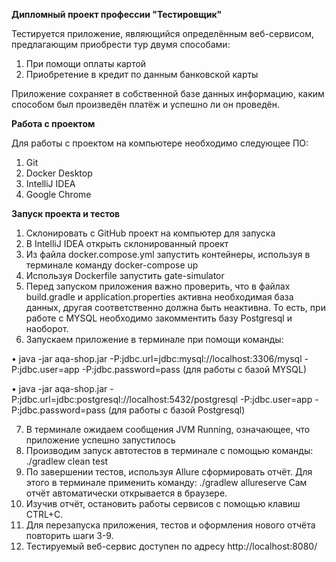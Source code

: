 **Дипломный проект профессии "Тестировщик"**

Тестируется приложение, являющийся определённым веб-сервисом, предлагающим приобрести тур двумя способами:

1) При помощи оплаты картой
2) Приобретение в кредит по данным банковской карты

Приложение сохраняет в собственной базе данных информацию, каким способом был произведён платёж и успешно ли он проведён.


**Работа с проектом**

Для работы с проектом на компьютере необходимо следующее ПО:

1) Git
2) Docker Desktop
3) IntelliJ IDEA
4) Google Chrome

**Запуск проекта и тестов**

1) Склонировать с GitHub проект на компьютер для запуска
2) В IntelliJ IDEA открыть склонированный проект
3) Из файла docker.compose.yml запустить контейнеры, используя в терминале команду docker-compose up
4) Используя Dockerfile запустить gate-simulator
5) Перед запуском приложения важно проверить, что в файлах build.gradle и application.properties активна необходимая база данных, другая соответственно должна быть неактивна. То есть, при работе с MYSQL необходимо закомментить базу Postgresql и наоборот.
6) Запускаем приложение в терминале при помощи команды:

• java -jar aqa-shop.jar -P:jdbc.url=jdbc:mysql://localhost:3306/mysql -P:jdbc.user=app -P:jdbc.password=pass (для работы с базой MYSQL)

• java -jar aqa-shop.jar -P:jdbc.url=jdbc:postgresql://localhost:5432/postgresql -P:jdbc.user=app -P:jdbc.password=pass (для работы с базой Postgresql)

7) В терминале ожидаем сообщения JVM Running, означающее, что приложение успешно запустилось
8) Производим запуск автотестов в терминале с помощью команды: ./gradlew clean test
9) По завершении тестов, используя Allure сформировать отчёт. Для этого в терминале применить команду: ./gradlew allureserve
Сам отчёт автоматически открывается в браузере.
10) Изучив отчёт, остановить работы сервисов с помощью клавиш CTRL+C.
11) Для перезапуска приложения, тестов и оформления нового отчёта повторить шаги 3-9.
12) Тестируемый веб-сервис доступен по адресу http://localhost:8080/

